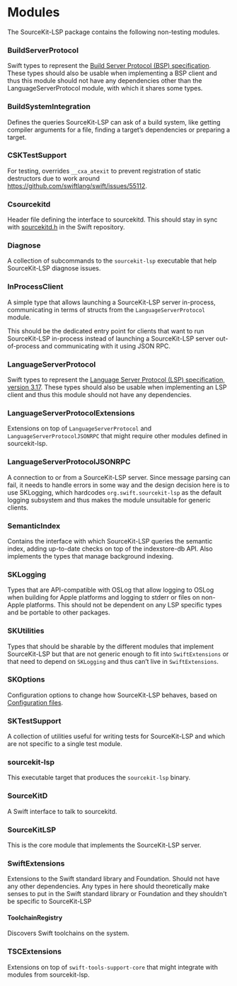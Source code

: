 # Modules

The SourceKit-LSP package contains the following non-testing modules.

### BuildServerProtocol

Swift types to represent the [Build Server Protocol (BSP) specification](https://build-server-protocol.github.io/docs/specification). These types should also be usable when implementing a BSP client and thus this module should not have any dependencies other than the LanguageServerProtocol module, with which it shares some types.

### BuildSystemIntegration

Defines the queries SourceKit-LSP can ask of a build system, like getting compiler arguments for a file, finding a target’s dependencies or preparing a target.

### CSKTestSupport

For testing, overrides `__cxa_atexit` to prevent registration of static destructors due to work around https://github.com/swiftlang/swift/issues/55112.


### Csourcekitd

Header file defining the interface to sourcekitd. This should stay in sync with [sourcekitd.h](https://github.com/swiftlang/swift/blob/main/tools/SourceKit/tools/sourcekitd/include/sourcekitd/sourcekitd.h) in the Swift repository.

### Diagnose

A collection of subcommands to the `sourcekit-lsp` executable that help SourceKit-LSP diagnose issues.

### InProcessClient

A simple type that allows launching a SourceKit-LSP server in-process, communicating in terms of structs from the `LanguageServerProtocol` module.

This should be the dedicated entry point for clients that want to run SourceKit-LSP in-process instead of launching a SourceKit-LSP server out-of-process and communicating with it using JSON RPC.

### LanguageServerProtocol

Swift types to represent the [Language Server Protocol (LSP) specification, version 3.17](https://microsoft.github.io/language-server-protocol/specifications/lsp/3.17/specification/). These types should also be usable when implementing an LSP client and thus this module should not have any dependencies.

### LanguageServerProtocolExtensions

Extensions on top of `LanguageServerProtocol` and `LanguageServerProtocolJSONRPC` that might require other modules defined in sourcekit-lsp.

### LanguageServerProtocolJSONRPC

A connection to or from a SourceKit-LSP server. Since message parsing can fail, it needs to handle errors in some way and the design decision here is to use SKLogging, which hardcodes `org.swift.sourcekit-lsp` as the default logging subsystem and thus makes the module unsuitable for generic clients.

### SemanticIndex

Contains the interface with which SourceKit-LSP queries the semantic index, adding up-to-date checks on top of the indexstore-db API. Also implements the types that manage background indexing.

### SKLogging

Types that are API-compatible with OSLog that allow logging to OSLog when building for Apple platforms and logging to stderr or files on non-Apple platforms. This should not be dependent on any LSP specific types and be portable to other packages.

### SKUtilities

Types that should be sharable by the different modules that implement SourceKit-LSP but that are not generic enough to fit into `SwiftExtensions` or that need to depend on `SKLogging` and thus can’t live in `SwiftExtensions`.

### SKOptions

Configuration options to change how SourceKit-LSP behaves, based on [Configuration files](../Documentation/Configuration%20File.md).

### SKTestSupport

A collection of utilities useful for writing tests for SourceKit-LSP and which are not specific to a single test module.

### sourcekit-lsp

This executable target that produces the `sourcekit-lsp` binary.

### SourceKitD

A Swift interface to talk to sourcekitd.

### SourceKitLSP

This is the core module that implements the SourceKit-LSP server.

### SwiftExtensions

Extensions to the Swift standard library and Foundation. Should not have any other dependencies. Any types in here should theoretically make senses to put in the Swift standard library or Foundation and they shouldn't be specific to SourceKit-LSP

#### ToolchainRegistry

Discovers Swift toolchains on the system.

### TSCExtensions

Extensions on top of `swift-tools-support-core` that might integrate with modules from sourcekit-lsp.
